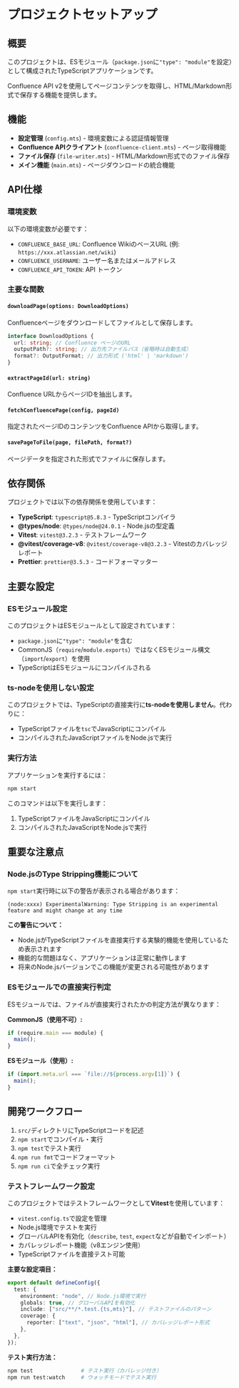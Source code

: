 # プロジェクトセットアップ

## 概要

このプロジェクトは、ESモジュール（`package.json`に`"type": "module"`を設定）として構成されたTypeScriptアプリケーションです。

Confluence API v2を使用してページコンテンツを取得し、HTML/Markdown形式で保存する機能を提供します。

## 機能

- **設定管理** (`config.mts`) - 環境変数による認証情報管理
- **Confluence APIクライアント** (`confluence-client.mts`) - ページ取得機能
- **ファイル保存** (`file-writer.mts`) - HTML/Markdown形式でのファイル保存
- **メイン機能** (`main.mts`) - ページダウンロードの統合機能

## API仕様

### 環境変数

以下の環境変数が必要です：

- `CONFLUENCE_BASE_URL`: Confluence WikiのベースURL (例: `https://xxx.atlassian.net/wiki`)
- `CONFLUENCE_USERNAME`: ユーザー名またはメールアドレス
- `CONFLUENCE_API_TOKEN`: API トークン

### 主要な関数

#### `downloadPage(options: DownloadOptions)`

Confluenceページをダウンロードしてファイルとして保存します。

```typescript
interface DownloadOptions {
  url: string; // Confluence ページのURL
  outputPath?: string; // 出力先ファイルパス（省略時は自動生成）
  format?: OutputFormat; // 出力形式 ('html' | 'markdown')
}
```

#### `extractPageId(url: string)`

Confluence URLからページIDを抽出します。

#### `fetchConfluencePage(config, pageId)`

指定されたページIDのコンテンツをConfluence APIから取得します。

#### `savePageToFile(page, filePath, format?)`

ページデータを指定された形式でファイルに保存します。

## 依存関係

プロジェクトでは以下の依存関係を使用しています：

- **TypeScript**: `typescript@5.8.3` - TypeScriptコンパイラ
- **@types/node**: `@types/node@24.0.1` - Node.jsの型定義
- **Vitest**: `vitest@3.2.3` - テストフレームワーク
- **@vitest/coverage-v8**: `@vitest/coverage-v8@3.2.3` - Vitestのカバレッジレポート
- **Prettier**: `prettier@3.5.3` - コードフォーマッター

## 主要な設定

### ESモジュール設定

このプロジェクトはESモジュールとして設定されています：

- `package.json`に`"type": "module"`を含む
- CommonJS（`require`/`module.exports`）ではなくESモジュール構文（`import`/`export`）を使用
- TypeScriptはESモジュールにコンパイルされる

### ts-nodeを使用しない設定

このプロジェクトでは、TypeScriptの直接実行に**ts-nodeを使用しません**。代わりに：

- TypeScriptファイルを`tsc`でJavaScriptにコンパイル
- コンパイルされたJavaScriptファイルをNode.jsで実行

### 実行方法

アプリケーションを実行するには：

```bash
npm start
```

このコマンドは以下を実行します：

1. TypeScriptファイルをJavaScriptにコンパイル
2. コンパイルされたJavaScriptをNode.jsで実行

## 重要な注意点

### Node.jsのType Stripping機能について

`npm start`実行時に以下の警告が表示される場合があります：

```
(node:xxxx) ExperimentalWarning: Type Stripping is an experimental feature and might change at any time
```

**この警告について：**

- Node.jsがTypeScriptファイルを直接実行する実験的機能を使用しているため表示されます
- 機能的な問題はなく、アプリケーションは正常に動作します
- 将来のNode.jsバージョンでこの機能が変更される可能性があります

### ESモジュールでの直接実行判定

ESモジュールでは、ファイルが直接実行されたかの判定方法が異なります：

**CommonJS（使用不可）:**

```javascript
if (require.main === module) {
  main();
}
```

**ESモジュール（使用）:**

```javascript
if (import.meta.url === `file://${process.argv[1]}`) {
  main();
}
```

## 開発ワークフロー

1. `src/`ディレクトリにTypeScriptコードを記述
2. `npm start`でコンパイル・実行
3. `npm test`でテスト実行
4. `npm run fmt`でコードフォーマット
5. `npm run ci`で全チェック実行

### テストフレームワーク設定

このプロジェクトではテストフレームワークとして**Vitest**を使用しています：

- `vitest.config.ts`で設定を管理
- Node.js環境でテストを実行
- グローバルAPIを有効化（`describe`, `test`, `expect`などが自動でインポート）
- カバレッジレポート機能（v8エンジン使用）
- TypeScriptファイルを直接テスト可能

**主要な設定項目：**

```typescript
export default defineConfig({
  test: {
    environment: "node", // Node.js環境で実行
    globals: true, // グローバルAPIを有効化
    include: ["src/**/*.test.{ts,mts}"], // テストファイルのパターン
    coverage: {
      reporter: ["text", "json", "html"], // カバレッジレポート形式
    },
  },
});
```

**テスト実行方法：**

```bash
npm test               # テスト実行（カバレッジ付き）
npm run test:watch     # ウォッチモードでテスト実行
```
